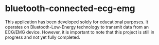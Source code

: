 # bluetooth-connected-ecg-emg
This application has been developed solely for educational purposes. It operates on Bluetooth-Low-Energy technology to transmit data from an ECG/EMG device. However, it is important to note that this project is still in progress and not yet fully completed.
